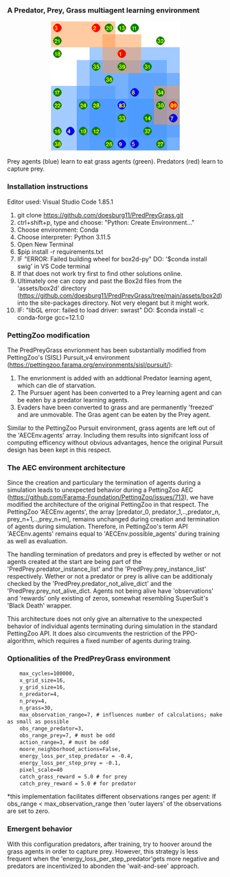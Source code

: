 
### A Predator, Prey, Grass multiagent learning environment
<p align="center">
    <img src="https://github.com/doesburg11/PredPreyGrass/blob/main/assets/gif/predpreygrass.gif" width="300" height="300"/>
</p>

 Prey agents (blue) learn to eat grass agents (green). Predators (red) learn to capture prey.

### Installation instructions

Editor used: Visual Studio Code 1.85.1
1. git clone https://github.com/doesburg11/PredPreyGrass.git
2. ctrl+shift+p, type and choose: "Python: Create Environment..."
3. Choose environment: Conda 
4. Choose interpreter: Python 3.11.5
5. Open New Terminal
5. $pip install -r requirements.txt
7. IF "ERROR: Failed building wheel for box2d-py" DO: '$conda install swig' in VS Code terminal
8. If that does not work try first to find other solutions online.
9. Ultimately one can copy and past the Box2d files from the 'assets/box2d' directory (https://github.com/doesburg11/PredPreyGrass/tree/main/assets/box2d) into the site-packages directory. Not very elegant but it might work.
10. IF: "libGL error: failed to load driver: swrast" DO: $conda install -c conda-forge gcc=12.1.0

### PettingZoo modification

 The PredPreyGrass envrionment has been substantially modified from PettingZoo's (SISL) Pursuit_v4 environment (https://pettingzoo.farama.org/environments/sisl/pursuit/):
 1. The envrionment is added with an addtional Predator learning agent, which can die of starvation. 
 2. The Pursuer agent has been converted to a Prey learning agent and can be eaten by a predator learning agents.
 3. Evaders have been converted to grass and are permanently 'freezed' and are unmovable. The Gras agent can be eaten by the Prey agent.

 Similar to the PettingZoo Pursuit environment, grass agents are left out of the 'AECEnv.agents' array. Including them results into signifcant loss of computing efficency without obvious advantages, hence the original Pursuit design has been kept in this respect.

 ### The AEC environment architecture
Since the creation and particulary the termination of agents during a simulation leads to unexpected behavior during a PettingZoo AEC (https://github.com/Farama-Foundation/PettingZoo/issues/713), we have modified the architecture of the original PettingZoo in that respect. The PettingZoo 'AECEnv.agents', the array [predator_0, predator_1,..,predator_n, prey_n+1,..,prey_n+m], remains unchanged during creation and termination of agents during simulation. Therefore, in PettingZoo's term API 'AECEnv.agents' remains equal to 'AECEnv.possible_agents' during training as well as evaluation.

The handling termination of predators and prey is effected by wether or not agents created at the start are being part of the 'PredPrey.predator_instance_list' and the 'PredPrey.prey_instance_list' respectively. Wether or not a predator or prey is allive can be additionaly checked by the 'PredPrey.predator_not_alive_dict' and the 'PredPrey.prey_not_alive_dict. Agents not being alive have 'observations' and 'rewards' only existing of zeros, somewhat resembling SuperSuit's 'Black Death' wrapper.

This architecture does not only give an alternative to the unexpected behavior of individual agents terminating during simulation in the standard PettingZoo API. It does also circumvents the restriction of the PPO-algorithm, which requires a fixed number of agents during traing.

 ### Optionalities of the PredPreyGrass environment
        max_cycles=100000, 
        x_grid_size=16, 
        y_grid_size=16, 
        n_predator=4,
        n_prey=4,
        n_grass=30,
        max_observation_range=7, # influences number of calculations; make as small as possible
        obs_range_predator=3,   
        obs_range_prey=7, # must be odd
        action_range=3, # must be odd
        moore_neighborhood_actions=False,
        energy_loss_per_step_predator = -0.4,
        energy_loss_per_step_prey = -0.1,     
        pixel_scale=40
        catch_grass_reward = 5.0 # for prey
        catch_prey_reward = 5.0 # for predator

*this implementation facilitates different observations ranges per agent:
If obs_range < max_observation_range then 'outer layers' of the observations are set to zero.

### Emergent behavior
With this configuration predators, after training, try to hoover around the grass agents in order to capture prey. However, this strategy is less frequent when the 'energy_loss_per_step_predator'gets more negative and predators are incentivized to abonden the 'wait-and-see' approach.

 




